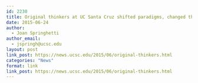 ```yaml
---
id: 2230
title: Original thinkers at UC Santa Cruz shifted paradigms, changed the world
date: 2015-06-24
author:
  - Joan Springhetti
author_email:
  - jspringh@ucsc.edu
layout: post
link_post: https://news.ucsc.edu/2015/06/original-thinkers.html
categories: "News"
format: link
link_post: https://news.ucsc.edu/2015/06/original-thinkers.html
---
```

